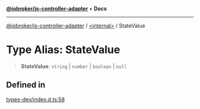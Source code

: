 [**@iobroker/js-controller-adapter**](../../README.md) • **Docs**

***

[@iobroker/js-controller-adapter](../../globals.md) / [\<internal\>](../README.md) / StateValue

# Type Alias: StateValue

> **StateValue**: `string` \| `number` \| `boolean` \| `null`

## Defined in

[types-dev/index.d.ts:58](https://github.com/ioBroker/ioBroker.js-controller/blob/78e6b4abb1172f2465daea1c5c2c1a34bdd12a81/packages/types-dev/index.d.ts#L58)
